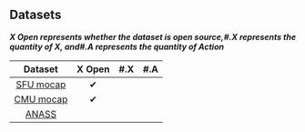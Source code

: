 ## Datasets

***X  Open represents whether the dataset is open source,#.X represents the quantity of X, and#.A represents the quantity of Action***

|                Dataset                |  X Open  | #.X  | #.A  |
| :-----------------------------------: | :------: | ---- | ---- |
| [SFU mocap](https://mocap.cs.sfu.ca/) | &#x2714; |      |      |
| [CMU mocap](http://mocap.cs.cmu.edu/) | &#x2714; |      |      |
| [ANASS](https://amass.is.tue.mpg.de/) |          |      |      |

